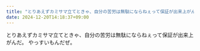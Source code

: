 ```yaml
---
title: "とりあえずカミサマ立てときゃ、自分の苦労は無駄にならねぇって保証が出来上がんだ。"
date: 2024-12-20T14:18:37+09:00
---
```

とりあえずカミサマ立てときゃ、自分の苦労は無駄にならねぇって保証が出来上がんだ。
やっすいもんだぜ。
